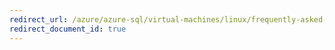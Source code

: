 ```yaml
---
redirect_url: /azure/azure-sql/virtual-machines/linux/frequently-asked-questions-faq
redirect_document_id: true
---
```

